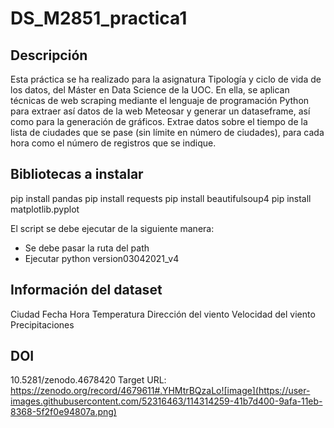 # DS_M2851_practica1

## Descripción

Esta práctica se ha realizado para la asignatura Tipología y ciclo de vida de los datos, del Máster en Data Science de la UOC. En ella, se aplican técnicas de web scraping mediante el lenguaje de programación Python para extraer así datos de la web Meteosar y generar un dataseframe, así como para la generación de gráficos.
Extrae datos sobre el tiempo de la lista de ciudades que se pase (sin límite en número de ciudades), para cada hora como el número de registros que se indique.

## Bibliotecas a instalar

pip install pandas
pip install requests
pip install beautifulsoup4
pip install matplotlib.pyplot 

El script se debe ejecutar de la siguiente manera:
- Se debe pasar la ruta del path
- Ejecutar python version03042021_v4 

## Información del dataset

Ciudad
Fecha
Hora
Temperatura
Dirección del viento
Velocidad del viento
Precipitaciones


## DOI

10.5281/zenodo.4678420
Target URL: https://zenodo.org/record/4679611#.YHMtrBQzaLo![image](https://user-images.githubusercontent.com/52316463/114314259-41b7d400-9afa-11eb-8368-5f2f0e94807a.png)
